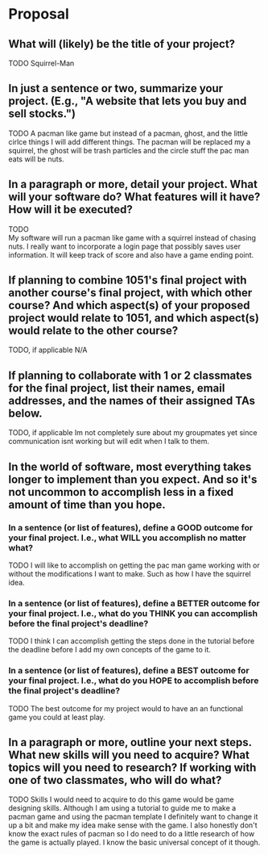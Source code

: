 # Proposal

## What will (likely) be the title of your project?

TODO  Squirrel-Man

## In just a sentence or two, summarize your project. (E.g., "A website that lets you buy and sell stocks.")

TODO  A pacman like game but instead of a pacman, ghost, and the little cirlce things I will add different things. The pacman will be replaced my a squirrel, the ghost will be trash particles and the circle stuff the pac man eats will be nuts.

## In a paragraph or more, detail your project. What will your software do? What features will it have? How will it be executed?

TODO   
My software will run a pacman like game with a squirrel instead of chasing nuts. I really want to incorporate a login page that possibly saves user information. It will keep track of score and also have a game ending point. 
## If planning to combine 1051's final project with another course's final project, with which other course? And which aspect(s) of your proposed project would relate to 1051, and which aspect(s) would relate to the other course?

TODO, if applicable N/A

## If planning to collaborate with 1 or 2 classmates for the final project, list their names, email addresses, and the names of their assigned TAs below.

TODO, if applicable  Im not completely sure about my groupmates yet since communication isnt working but will edit when I talk to them.

## In the world of software, most everything takes longer to implement than you expect. And so it's not uncommon to accomplish less in a fixed amount of time than you hope. 

### In a sentence (or list of features), define a GOOD outcome for your final project. I.e., what WILL you accomplish no matter what?

TODO I will like to accomplish on getting the pac man game working with or without the modifications I want to make. Such as how I have the squirrel idea.

### In a sentence (or list of features), define a BETTER outcome for your final project. I.e., what do you THINK you can accomplish before the final project's deadline?

TODO 
I think I can accomplish getting the steps done in the tutorial before the deadline before I add my own concepts of the game to it.


### In a sentence (or list of features), define a BEST outcome for your final project. I.e., what do you HOPE to accomplish before the final project's deadline?

TODO The best outcome for my project would to have an an functional game you could at least play. 

## In a paragraph or more, outline your next steps. What new skills will you need to acquire? What topics will you need to research? If working with one of two classmates, who will do what?

TODO  Skills I would need to acquire to do this game would be game designing skills. Although I am using a tutorial to guide me to make a pacman game and using the pacman template I definitely want to change it up a bit and make my idea make sense with the game. I also honestly don't know the exact rules of pacman so I do need to do a little research of how the game is actually played. I know the basic universal concept of it though.
